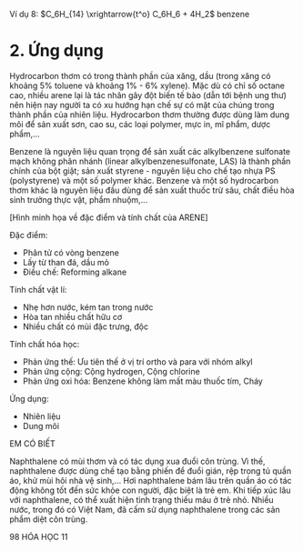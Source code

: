 Ví dụ 8: $C_6H_{14} \xrightarrow{t^o} C_6H_6 + 4H_2$
                                benzene

# 2. Ứng dụng

Hydrocarbon thơm có trong thành phần của xăng, dầu (trong xăng có khoảng 5% toluene và khoảng 1% - 6% xylene). Mặc dù có chỉ số octane cao, nhiều arene lại là tác nhân gây đột biến tế bào (dẫn tới bệnh ung thư) nên hiện nay người ta có xu hướng hạn chế sự có mặt của chúng trong thành phần của nhiên liệu. Hydrocarbon thơm thường được dùng làm dung môi để sản xuất sơn, cao su, các loại polymer, mực in, mĩ phẩm, dược phẩm,...

Benzene là nguyên liệu quan trọng để sản xuất các alkylbenzene sulfonate mạch không phân nhánh (linear alkylbenzenesulfonate, LAS) là thành phần chính của bột giặt; sản xuất styrene - nguyên liệu cho chế tạo nhựa PS (polystyrene) và một số polymer khác. Benzene và một số hydrocarbon thơm khác là nguyên liệu đầu dùng để sản xuất thuốc trừ sâu, chất điều hòa sinh trưởng thực vật, phẩm nhuộm,...

[Hình minh họa về đặc điểm và tính chất của ARENE]

Đặc điểm:
- Phân tử có vòng benzene
- Lấy từ than đá, dầu mỏ
- Điều chế: Reforming alkane

Tính chất vật lí:
- Nhẹ hơn nước, kém tan trong nước
- Hòa tan nhiều chất hữu cơ
- Nhiều chất có mùi đặc trưng, độc

Tính chất hóa học:
- Phản ứng thế: Ưu tiên thế ở vị trí ortho và para với nhóm alkyl
- Phản ứng cộng: Cộng hydrogen, Cộng chlorine
- Phản ứng oxi hóa: Benzene không làm mất màu thuốc tím, Cháy

Ứng dụng:
- Nhiên liệu
- Dung môi

EM CÓ BIẾT

Naphthalene có mùi thơm và có tác dụng xua đuổi côn trùng. Vì thế, naphthalene được dùng chế tạo bằng phiến để đuổi gián, rệp trong tủ quần áo, khử mùi hôi nhà vệ sinh,... Hơi naphthalene bám lâu trên quần áo có tác động không tốt đến sức khỏe con người, đặc biệt là trẻ em. Khi tiếp xúc lâu với naphthalene, có thể xuất hiện tình trạng thiếu máu ở trẻ nhỏ. Nhiều nước, trong đó có Việt Nam, đã cấm sử dụng naphthalene trong các sản phẩm diệt côn trùng.

98 HÓA HỌC 11